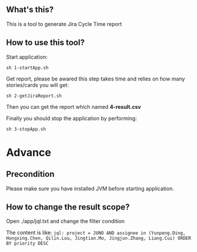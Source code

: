 ## What's this?
This is a tool to generate Jira Cycle Time report

## How to use this tool?
Start application:
```
sh 1-startApp.sh
```

Get report, please be awared this step takes time and relies on how many stories/cards you will get:
```
sh 2-getJiraReport.sh
```

Then you can get the report which named **4-result.csv**

Finally you should stop the application by performing:
```
sh 3-stopApp.sh
```

# Advance
## Precondition
Please make sure you have installed JVM before starting application.

## How to change the result scope?
Open ./app/jql.txt and change the filter condition

The content is like:
```jql: project = JUNO AND assignee in (Yunpeng.Ding, Hongxing.Chen, Qilin.Lou, Jingtian.Mo, Jingjun.Zhang, Liang.Cui) ORDER BY priority DESC```